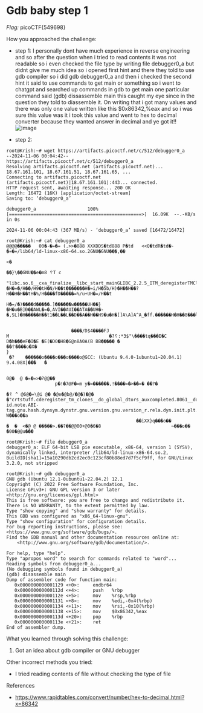 # Gdb baby step 1

*Flag:* picoCTF{549698}

How you approached the challenge:

- step 1: I personally dont have much experience in reverse engineering and so after the question when i tried to read contents it was not readable so i even checked the file type by writing file debugger0_a but didnt give me much idea so  i opened first hint and there they told to use gdb compiler so i did gdb debugger0_a and then i checked the second hint it said to use commands to get main or something so i went to chatgpt and searched up commands in gdb to get main one particular command said (gdb) dissassemble main this caught my eye since in the question they told to diassemble it. On writing that i got many values and there was only one value written like this $0x86342,%eax and so i was sure this value was it i took this value and went to hex to decimal converter because they wanted answer in decimal and ye got it!!
![image](https://github.com/user-attachments/assets/242450e8-a3dd-428b-9e94-c86c501c1e67)


- step 2:
```
root@Krish:~# wget https://artifacts.picoctf.net/c/512/debugger0_a
--2024-11-06 00:04:42--  https://artifacts.picoctf.net/c/512/debugger0_a
Resolving artifacts.picoctf.net (artifacts.picoctf.net)... 18.67.161.101, 18.67.161.51, 18.67.161.65, ...
Connecting to artifacts.picoctf.net (artifacts.picoctf.net)|18.67.161.101|:443... connected.
HTTP request sent, awaiting response... 200 OK
Length: 16472 (16K) [application/octet-stream]
Saving to: ‘debugger0_a’

debugger0_a                   100%[=================================================>]  16.09K  --.-KB/s    in 0s

2024-11-06 00:04:43 (367 MB/s) - ‘debugger0_a’ saved [16472/16472]

root@Krish:~# cat debugger0_a
@@@@�����   00�-�=�= (.>>�888 XXXDDS�td888 P�td   <<Q�tdR�td�-�=�=/lib64/ld-linux-x86-64.so.2GNU�GNU���,��
                                                                                                          <�
                                                                                                            ��}\��GNU��e�m8 ␦T c
         "libc.so.6__cxa_finalize__libc_start_mainGLIBC_2.2.5_ITM_deregisterTMCloneTable__gmon_start___ITM_registerTMClo�H�=��r/�H�=�/H��/H9�tH�N/H��t�������H�=i/H�5b/H)�H��H��?H��H�H��tH�%/H����fD�����=%/u+UH�=/H��t
                                                                                                H�=/�)����d�����.]������w�����UH��}�H�u�B]Ð��AWL�=�,AVI��AUI��ATA��UH�-�,SL)�H�����H��t1��L��L��D��A��H��H9�u�H�[]A\A]A^A_�ff.������H�H��8���l,����<���T%����<��������zRx


                        ����/D$4����FJ
M                                     �?␦:*3$"\����tq���E�C
D�h���eF�I�E �E(�D0�H8�G@n8A0A(B BB����� �
��␦����o�X�
}
 �?    ������o����o���o����o@GCC: (Ubuntu 9.4.0-1ubuntu1~20.04.1) 9.4.08X|���   �


0@�  @ �=�=>�?@@��
                  p�!�7@F�=m y�=������,!����=�>��=� ��?�

�␦ ^ @6@�=\@i @� �@e�@b@/�@�)�@� �"crtstuff.cderegister_tm_clones__do_global_dtors_auxcompleted.8061__do_global_dtors_aux_fini_array_entryframe_dummy__frame_dummy_init_array_entrydebugger0_a.c__FRAME_END____init_array_end_DYNAMIC__init_array_start__GNU_EH_FRAME_HDR_GLOBAL_OFFSET_TABLE___libc_csu_fini_ITM_deregisterTMCloneTable_edata__libc_start_main@@GLIBC_2.2.5__data_start__gmon_start____dso_handle_IO_stdin_used__libc_csu_init__bss_startmain__TMC_END___ITM_registerTMCloneTable__cxa_finalize@@GLIBC_2.2.5.symtab.strtab.shstrtab.interp.note.gnu.property.note.gnu.build-id.note.ABI-tag.gnu.hash.dynsym.dynstr.gnu.version.gnu.version_r.rela.dyn.init.plt.plt.got.text.fini.rodata.eh_frame_hdr.eh_frame.init_array.fini_array.dynamic.data.bss.comment#886XX$I|| W���o��a
                                                ��iXX}q���o��
�  �  <�@ @ �����>.��?��@@00+@0�6�8                          ~���o��  �00�@@u���
```
```
root@Krish:~# file debugger0_a
debugger0_a: ELF 64-bit LSB pie executable, x86-64, version 1 (SYSV), dynamically linked, interpreter /lib64/ld-linux-x86-64.so.2, BuildID[sha1]=15a10290db2cd2ec0c123cf80b88ed7d7f5cf9ff, for GNU/Linux 3.2.0, not stripped
```                                
```
root@Krish:~# gdb debugger0_a
GNU gdb (Ubuntu 12.1-0ubuntu1~22.04.2) 12.1
Copyright (C) 2022 Free Software Foundation, Inc.
License GPLv3+: GNU GPL version 3 or later <http://gnu.org/licenses/gpl.html>
This is free software: you are free to change and redistribute it.
There is NO WARRANTY, to the extent permitted by law.
Type "show copying" and "show warranty" for details.
This GDB was configured as "x86_64-linux-gnu".
Type "show configuration" for configuration details.
For bug reporting instructions, please see:
<https://www.gnu.org/software/gdb/bugs/>.
Find the GDB manual and other documentation resources online at:
    <http://www.gnu.org/software/gdb/documentation/>.

For help, type "help".
Type "apropos word" to search for commands related to "word"...
Reading symbols from debugger0_a...
(No debugging symbols found in debugger0_a)
(gdb) disassemble main
Dump of assembler code for function main:
   0x0000000000001129 <+0>:     endbr64
   0x000000000000112d <+4>:     push   %rbp
   0x000000000000112e <+5>:     mov    %rsp,%rbp
   0x0000000000001131 <+8>:     mov    %edi,-0x4(%rbp)
   0x0000000000001134 <+11>:    mov    %rsi,-0x10(%rbp)
   0x0000000000001138 <+15>:    mov    $0x86342,%eax
   0x000000000000113d <+20>:    pop    %rbp
   0x000000000000113e <+21>:    ret
End of assembler dump.
```
What you learned through solving this challenge:

1. Got an idea about gdb compiler or GNU debugger

Other incorrect methods you tried:

- I tried reading contents of file without checking the type of file

References

- https://www.rapidtables.com/convert/number/hex-to-decimal.html?x=86342
